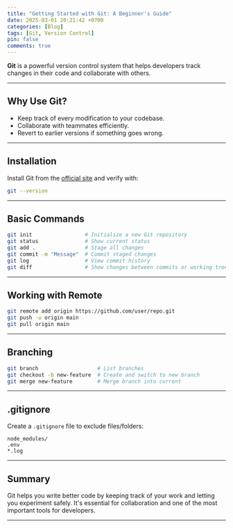 ```yaml
---
title: "Getting Started with Git: A Beginner's Guide"
date: 2025-03-01 20:21:42 +0700
categories: [Blog]
tags: [Git, Version Control]
pin: false
comments: true
---
```


**Git** is a powerful version control system that helps developers track changes in their code and collaborate with others.

---

## Why Use Git?

- Keep track of every modification to your codebase.
- Collaborate with teammates efficiently.
- Revert to earlier versions if something goes wrong.

---

## Installation

Install Git from the [official site](https://git-scm.com/downloads) and verify with:

```bash
git --version
```

---

## Basic Commands

```bash
git init                 # Initialize a new Git repository
git status               # Show current status
git add .                # Stage all changes
git commit -m "Message"  # Commit staged changes
git log                  # View commit history
git diff                 # Show changes between commits or working tree
```

---

## Working with Remote

```bash
git remote add origin https://github.com/user/repo.git
git push -u origin main
git pull origin main
```

---

## Branching

```bash
git branch                   # List branches
git checkout -b new-feature  # Create and switch to new branch
git merge new-feature        # Merge branch into current
```

---

## .gitignore

Create a `.gitignore` file to exclude files/folders:

```text
node_modules/
.env
*.log
```

---

## Summary

Git helps you write better code by keeping track of your work and letting you experiment safely.
It's essential for collaboration and one of the most important tools for developers.

---

